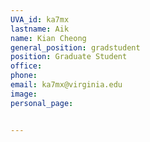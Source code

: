 ```yaml
---
UVA_id: ka7mx
lastname: Aik
name: Kian Cheong
general_position: gradstudent
position: Graduate Student
office: 
phone: 
email: ka7mx@virginia.edu
image:
personal_page:


---
```


